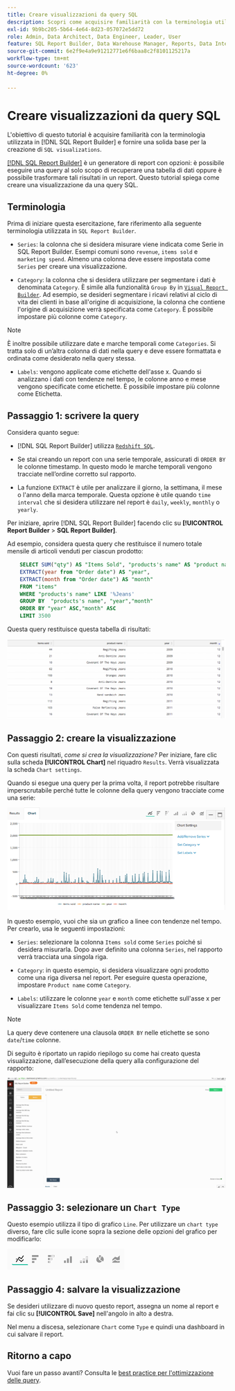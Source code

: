 ```yaml
---
title: Creare visualizzazioni da query SQL
description: Scopri come acquisire familiarità con la terminologia utilizzata in SQL Report Builder e come fornire una solida base per la creazione di visualizzazioni SQL.
exl-id: 9b9bc205-5b64-4e64-8d23-057072e5dd72
role: Admin, Data Architect, Data Engineer, Leader, User
feature: SQL Report Builder, Data Warehouse Manager, Reports, Data Integration
source-git-commit: 6e2f9e4a9e91212771e6f6baa8c2f8101125217a
workflow-type: tm+mt
source-wordcount: '623'
ht-degree: 0%

---
```


# Creare visualizzazioni da query SQL

L&#39;obiettivo di questo tutorial è acquisire familiarità con la terminologia utilizzata in [!DNL SQL Report Builder] e fornire una solida base per la creazione di `SQL visualizations`.

[[!DNL SQL Report Builder]](../data-analyst/dev-reports/sql-rpt-bldr.md) è un generatore di report con opzioni: è possibile eseguire una query al solo scopo di recuperare una tabella di dati oppure è possibile trasformare tali risultati in un report. Questo tutorial spiega come creare una visualizzazione da una query SQL.

## Terminologia

Prima di iniziare questa esercitazione, fare riferimento alla seguente terminologia utilizzata in `SQL Report Builder`.

- `Series`: la colonna che si desidera misurare viene indicata come Serie in SQL Report Builder. Esempi comuni sono `revenue`, `items sold` e `marketing spend`. Almeno una colonna deve essere impostata come `Series` per creare una visualizzazione.

- `Category`: la colonna che si desidera utilizzare per segmentare i dati è denominata `Category`. È simile alla funzionalità `Group By` in [`Visual Report Builder`](../data-user/reports/ess-rpt-build-visual.md). Ad esempio, se desideri segmentare i ricavi relativi al ciclo di vita dei clienti in base all&#39;origine di acquisizione, la colonna che contiene l&#39;origine di acquisizione verrà specificata come `Category`. È possibile impostare più colonne come `Category`.

>[!NOTE]
>
>È inoltre possibile utilizzare date e marche temporali come `Categories`. Si tratta solo di un’altra colonna di dati nella query e deve essere formattata e ordinata come desiderato nella query stessa.

- `Labels`: vengono applicate come etichette dell&#39;asse x. Quando si analizzano i dati con tendenze nel tempo, le colonne anno e mese vengono specificate come etichette. È possibile impostare più colonne come Etichetta.

## Passaggio 1: scrivere la query

Considera quanto segue:

- [!DNL SQL Report Builder] utilizza [`Redshift SQL`](https://docs.aws.amazon.com/redshift/latest/dg/c_redshift-and-postgres-sql.html).

- Se stai creando un report con una serie temporale, assicurati di `ORDER BY` le colonne timestamp. In questo modo le marche temporali vengono tracciate nell’ordine corretto sul rapporto.

- La funzione `EXTRACT` è utile per analizzare il giorno, la settimana, il mese o l&#39;anno della marca temporale. Questa opzione è utile quando `time interval` che si desidera utilizzare nel report è `daily`, `weekly`, `monthly` o `yearly`.

Per iniziare, aprire [!DNL SQL Report Builder] facendo clic su **[!UICONTROL Report Builder** > **SQL Report Builder]**.

Ad esempio, considera questa query che restituisce il numero totale mensile di articoli venduti per ciascun prodotto:

```sql
    SELECT SUM("qty") AS "Items Sold", "products's name" AS "product name",
    EXTRACT(year from "Order date") AS "year",
    EXTRACT(month from "Order date") AS "month"
    FROM "items"
    WHERE "products's name" LIKE '%Jeans'
    GROUP BY  "products's name", "year","month"
    ORDER BY "year" ASC,"month" ASC
    LIMIT 3500
```

Questa query restituisce questa tabella di risultati:

![](../assets/SQL_results_table.png)

## Passaggio 2: creare la visualizzazione

Con questi risultati, *come si crea la visualizzazione?* Per iniziare, fare clic sulla scheda **[!UICONTROL Chart]** nel riquadro `Results`. Verrà visualizzata la scheda `Chart settings`.

Quando si esegue una query per la prima volta, il report potrebbe risultare imperscrutabile perché tutte le colonne della query vengono tracciate come una serie:

![](../assets/SQL_initial_report_results.png)

In questo esempio, vuoi che sia un grafico a linee con tendenze nel tempo. Per crearlo, usa le seguenti impostazioni:

- `Series`: selezionare la colonna `Items sold` come `Series` poiché si desidera misurarla. Dopo aver definito una colonna `Series`, nel rapporto verrà tracciata una singola riga.

- `Category`: in questo esempio, si desidera visualizzare ogni prodotto come una riga diversa nel report. Per eseguire questa operazione, impostare `Product name` come `Category`.

- `Labels`: utilizzare le colonne `year` e `month` come etichette sull&#39;asse x per visualizzare `Items Sold` come tendenza nel tempo.

>[!NOTE]
>
>La query deve contenere una clausola `ORDER BY` nelle etichette se sono `date`/`time` colonne.

Di seguito è riportato un rapido riepilogo su come hai creato questa visualizzazione, dall’esecuzione della query alla configurazione del rapporto:

![](../assets/SQL_report_settings.gif)

## Passaggio 3: selezionare un `Chart Type`

Questo esempio utilizza il tipo di grafico `Line`. Per utilizzare un `chart type` diverso, fare clic sulle icone sopra la sezione delle opzioni del grafico per modificarlo:

![](../assets/Chart_types.png)

## Passaggio 4: salvare la visualizzazione

Se desideri utilizzare di nuovo questo report, assegna un nome al report e fai clic su **[!UICONTROL Save]** nell&#39;angolo in alto a destra.

Nel menu a discesa, selezionare `Chart` come `Type` e quindi una dashboard in cui salvare il report.

## Ritorno a capo

Vuoi fare un passo avanti? Consulta le [best practice per l&#39;ottimizzazione delle query](../best-practices/optimizing-your-sql-queries.md).
